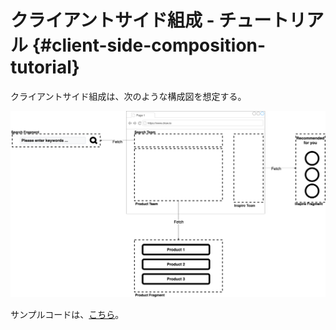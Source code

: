 # クライアントサイド組成 - チュートリアル {#client-side-composition-tutorial}

クライアントサイド組成は、次のような構成図を想定する。

![client-side-composition](../../../assets/images/drawio/microfrontends/client-side-composition.png)

<!-- textlint-disable -->

サンプルコードは、[こちら](https://github.com/Silver-birder/Introduction_to_Micro_Frontends/tree/main/contents/tutorial/21_client_side_composition_tutorial/src/)。

<!-- textlint-enable -->